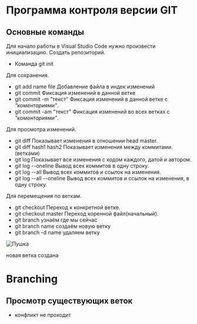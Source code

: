 # Программа контроля версии GIT
 
 ## Основные команды

 Для начало работы в Visual Studio Code нужно произвести инициализацию. Создать репозиторий.
* Команда git init

 Для сохранения.
* git add name file   Добавление файла в индек изменений
* git commit Фиксация изменений в данной ветке
* git commit -m "текст" Фиксация изменений в данной ветке с _"коментариями"_.
* git commit -am "текст" Фиксация изменений во всех ветках с _"коментариями"_.

 Для просмотра изменений.
* git diff  Показывает изменения в отношении head master.
* git diff hash1 hash2 Показывает изменения между коммитами. (ветками)
* git log Показывает все изменения с кодом каждого, датой и автором.
* git log --oneline Вывод всех коммитов в одну строку.
* git log --all Вывод всех коммитов и ссылок на изменения.
* git log --all --oneline Вывод всех коммитов и ссылок на изменения, в одну строку.

 Для перемещения по веткам.
* git checkout <nash> Переход к конкретной ветке.
* git checkout master Переход коренной файл(начальный).
* git branch  узнаём где мы сейчас
* git branch name  создаём новую ветку
* git branch -d name  удаляем ветку

![Пушка](Gun.jpg)


новая ветка создана

# Branching

## Просмотр существующих веток

* конфликт не проходит


